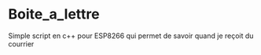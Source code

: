 # Boite_a_lettre
Simple script en c++ pour ESP8266 qui permet de savoir quand je reçoit du courrier  
